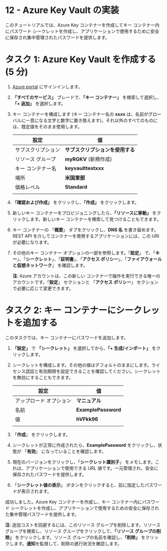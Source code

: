 ﻿---
wts:
    title: '12 - Azure Key Vault の実装 (5 分)'
    module: 'モジュール 04: 一般的なセキュリティ機能およびネットワーク セキュリティ機能に関する説明'
---
# 12 - Azure Key Vault の実装

このチュートリアルでは、Azure Key コンテナーを作成してキー コンテナー内にパスワード シークレットを作成し、アプリケーションで使用するために安全に保存され集中管理されたパスワードを提供します。

# タスク 1: Azure Key Vault を作成する (5 分)

1. [Azure portal](https://portal.azure.com) にサインインします。

2. **「すべてのサービス」** ブレードで、**「キー コンテナー」** を検索して選択し、**「+ 追加」** を選択します。

3. キー コンテナーを構成します (キー コンテナー名の **xxxx** は、名前がグローバルに一意になる文字と数字に置き換えます)。それ以外のすべてのものには、既定値をそのまま使用します。

    | 設定 | 値 | 
    | --- | --- |
    | サブスクリプション | **サブスクリプションを使用する** |
    | リソース グループ | **myRGKV** (新規作成) |
    | キー コンテナー名 | **keyvaulttestxxx** |
    | 場所 | **米国東部** |
    | 価格レベル | **Standard** |
    | | |

4. **「確認および作成」** をクリックし、**「作成」** をクリックします。 

5. 新しいキー コンテナーをプロビジョニングしたら、**「リソースに移動」** をクリックします。新しいキー コンテナーを検索して見つけることもできます。 

6. キー コンテナーの 「**概要**」 タブをクリックし、**DNS 名** を書き留めます。REST API を介してコンテナーを使用するアプリケーションには、この URI が必要になります。

7. その他のキー コンテナー オプションの一部を参照します。「**設定**」 で、「**キー**」、「**シークレット**」、「**証明書**」、「**アクセス ポリシー**」、「**ファイアウォールと仮想ネットワーク**」 を確認します。

    **注**: Azure アカウントは、この新しい コンテナーで操作を実行できる唯一のアカウントです。「**設定**」 セクションと 「**アクセス ポリシー**」 セクションで必要に応じて変更できます。

# タスク 2: キー コンテナーにシークレットを追加する
        
このタスクでは、キー コンテナーにパスワードを追加します。 

1. **「設定」** で **「シークレット」** を選択してから、**「+ 生成/インポート」** をクリックします。

2. シークレットを構成します。その他の値はデフォルトのままにします。ライセンス認証と有効期限を設定できることを確認してください。シークレットを無効にすることもできます。

    | 設定 | 値 | 
    | --- | --- |
    | アップロード オプション | **マニュアル** |
    | 名前 | **ExamplePassword** |
    | 値 | **hVFkk96** |
    | | |

3. 「**作成**」 をクリックします。

4. シークレットが正常に作成されたら、**ExamplePassword** をクリックし、状態が 「**有効**」 になっていることを確認します。

5. 現在のバージョンをクリックし、「**シークレット識別子**」 をメモします。これは、アプリケーションで使用できる URL 値です。一元管理され、安全に保存されたパスワードを提供します。

6. 「**シークレット値の表示**」 ボタンをクリックすると、前に指定したパスワードが表示されます。

成功しました。Azure Key コンテナーを作成し、キー コンテナー内にパスワード シークレットを作成し、アプリケーションで使用するための安全に保存された集中管理パスワードを提供します。

**注**: 追加コストを回避するには、このリソース グループを削除します。リソース グループを検索し、リソース グループをクリックして、**「リソース グループの削除」** をクリックします。リソース グループの名前を確認し、**「削除」** をクリックします。**通知**を監視して、削除の進行状況を確認します。
